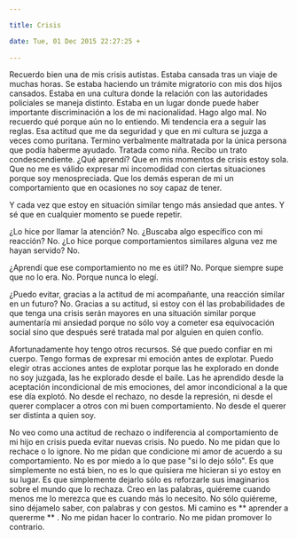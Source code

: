 ```yaml
---

title: Crisis

date: Tue, 01 Dec 2015 22:27:25 +
 
---
```

Recuerdo bien una de mis crisis autistas. Estaba cansada tras un viaje de muchas horas. Se estaba haciendo un trámite migratorio con mis dos hijos cansados. Estaba en una cultura donde la relación con las autoridades policiales se maneja distinto. Estaba en un lugar donde puede haber importante discriminación a los de mi nacionalidad.
Hago algo mal. No recuerdo qué porque aún no lo entiendo. Mi tendencia era a seguir las reglas. Esa actitud que me da seguridad y que en mi cultura se juzga a veces como puritana.
Termino verbalmente maltratada por la única persona que podía haberme ayudado. Tratada como niña. Recibo un trato condescendiente.
¿Qué aprendí?
Que en mis momentos de crisis estoy sola.
Que no me es válido expresar mi incomodidad con ciertas situaciones porque soy menospreciada.
Que los demás esperan de mi un comportamiento que en ocasiones no soy capaz de tener.

Y cada vez que estoy en situación similar tengo más ansiedad que antes.
Y sé que en cualquier momento se puede repetir.

¿Lo hice por llamar la atención? No. ¿Buscaba algo específico con mi reacción? No. ¿Lo hice porque comportamientos similares alguna vez me hayan servido? No.

¿Aprendí que ese comportamiento no me es útil? No. Porque siempre supe que no lo era. No. Porque nunca lo elegí.

¿Puedo evitar, gracias a la actitud de mi acompañante, una reacción similar en un futuro? No. Gracias a su actitud, si estoy con él las probabilidades de que tenga una crisis serán mayores en una situación similar porque aumentaría mi ansiedad porque no sólo voy a cometer esa equivocación social sino que después seré tratada mal por alguien en quien confío.

Afortunadamente hoy tengo otros recursos. Sé que puedo confiar en mi cuerpo. Tengo formas de expresar mi emoción antes de explotar. Puedo elegir otras acciones antes de explotar porque las he explorado en donde no soy juzgada, las he explorado desde el baile. Las he aprendido desde la aceptación incondicional de mis emociones, del amor incondicional a la que ese día explotó. No desde el rechazo, no desde la represión, ni desde el querer complacer a otros con mi buen comportamiento. No desde el querer ser distinta a quien soy.

No veo como una actitud de rechazo o indiferencia al comportamiento de mi hijo en crisis pueda evitar nuevas crisis. No puedo. No me pidan que lo rechace o lo ignore. No me pidan que condicione mi amor de acuerdo a su comportamiento. No es por miedo a lo que pase "si lo dejo sólo". Es que simplemente no está bien, no es lo que quisiera me hicieran si yo estoy en su lugar. Es que simplemente dejarlo sólo es reforzarle sus imaginarios sobre el mundo que lo rechaza.
Creo en las palabras, quiéreme cuando menos me lo merezca que es cuando más lo necesito. No sólo quiéreme, sino déjamelo saber, con palabras y con gestos.
Mi camino es ** aprender a quererme ** .
No me pidan hacer lo contrario. No me pidan promover lo contrario.


